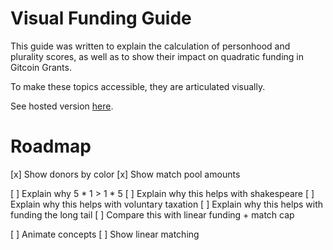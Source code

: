 # Visual Funding Guide
This guide was written to explain the calculation of personhood and plurality scores, as well as to show their impact on quadratic funding in Gitcoin Grants.

To make these topics accessible, they are articulated visually. 

See hosted version [here](https://62b90550d2fa15311137d1af--relaxed-macaron-8a0563.netlify.app/).


# Roadmap
[x] Show donors by color
[x] Show match pool amounts

[ ] Explain why 5 * 1 > 1 * 5
[ ] Explain why this helps with shakespeare
[ ] Explain why this helps with voluntary taxation
[ ] Explain why this helps with funding the long tail
[ ] Compare this with linear funding + match cap

[ ] Animate concepts
[ ] Show linear matching 
